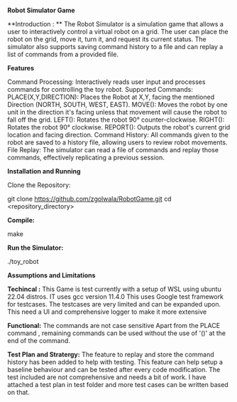 **Robot Simulator Game**

**Introduction : **
The Robot Simulator is a simulation game that allows a user to interactively control a virtual robot on a grid. The user can place the robot on the grid, move it, turn it, and request its current status. The simulator also supports saving command history to a file and can replay a list of commands from a provided file.

**Features**

Command Processing: Interactively reads user input and processes commands for controlling the toy robot.
Supported Commands:
PLACE(X,Y,DIRECTION): Places the Robot at X,Y, facing the mentioned Direction (NORTH, SOUTH, WEST, EAST).
MOVE(): Moves the robot by one unit in the direction it's facing unless that movement will cause the robot to fall off the grid.
LEFT(): Rotates the robot 90° counter-clockwise.
RIGHT(): Rotates the robot 90° clockwise.
REPORT(): Outputs the robot's current grid location and facing direction.
Command History: All commands given to the robot are saved to a history file, allowing users to review robot movements.
File Replay: The simulator can read a file of commands and replay those commands, effectively replicating a previous session.

**Installation and Running**

Clone the Repository:

git clone https://github.com/zgolwala/RobotGame.git
cd <repository_directory>

**Compile:**

make

**Run the Simulator:**

./toy_robot

**Assumptions and Limitations**

**Techincal :**
This Game is test currently with a setup of WSL using ubuntu 22.04 distros. IT uses gcc version 11.4.0
This uses Google test framework for testcases. The testcases are very limited and can be expanded upon.
This need a UI and comprehensive logger to make it more extensive

**Functional:**
The commands are not case sensitive
Apart from the PLACE command , remaining commands can be used without the use of '()' at the end of the command.

**Test Plan and Stratergy:**
The feature to replay and store the command history has been added to help with testing. This feature can help setup a baseline behaviour and can be tested after every code modification.
The test included are not comprehensive and needs a bit of work. I have attached a test plan in test folder and more test cases can be written based on that.


